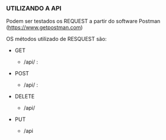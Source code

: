 ### UTILIZANDO A API ###

Podem ser testados os REQUEST a partir do software Postman (https://www.getpostman.com)

OS métodos utilizado de RESQUEST são:

* GET
  - /api/ :

* POST
  - /api/ :

* DELETE
  - /api/

* PUT
  - /api